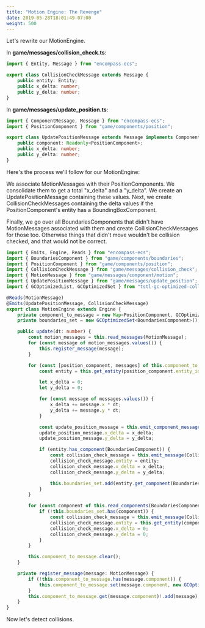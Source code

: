 ```yaml
---
title: "Motion Engine: The Revenge"
date: 2019-05-28T18:01:49-07:00
weight: 500
---
```


Let's rewrite our MotionEngine.

In **game/messages/collision_check.ts**:

```ts
import { Entity, Message } from "encompass-ecs";

export class CollisionCheckMessage extends Message {
    public entity: Entity;
    public x_delta: number;
    public y_delta: number;
}
```

In **game/messages/update_position.ts**:

```ts
import { ComponentMessage, Message } from "encompass-ecs";
import { PositionComponent } from "game/components/position";

export class UpdatePositionMessage extends Message implements ComponentMessage {
    public component: Readonly<PositionComponent>;
    public x_delta: number;
    public y_delta: number;
}
```

Here's the process we'll follow for our MotionEngine:

We associate MotionMessages with their PositionComponents. We consolidate them to get a total "x_delta" and a "y_delta". We create an UpdatePositionMessage containing these values. Next, we create CollisionCheckMessages containing the delta values if the PositionComponent's entity has a BoundingBoxComponent.

Finally, we go over all BoundariesComponents that didn't have MotionMessages associated with them and create CollisionCheckMessages for those too. Otherwise things that didn't move wouldn't be collision checked, and that would not be correct.

```ts
import { Emits, Engine, Reads } from "encompass-ecs";
import { BoundariesComponent } from "game/components/boundaries";
import { PositionComponent } from "game/components/position";
import { CollisionCheckMessage } from "game/messages/collision_check";
import { MotionMessage } from "game/messages/component/motion";
import { UpdatePositionMessage } from "game/messages/update_position";
import { GCOptimizedList, GCOptimizedSet } from "tstl-gc-optimized-collections";

@Reads(MotionMessage)
@Emits(UpdatePositionMessage, CollisionCheckMessage)
export class MotionEngine extends Engine {
    private component_to_message = new Map<PositionComponent, GCOptimizedList<MotionMessage>>();
    private boundaries_set = new GCOptimizedSet<BoundariesComponent>();

    public update(dt: number) {
        const motion_messages = this.read_messages(MotionMessage);
        for (const message of motion_messages.values()) {
            this.register_message(message);
        }

        for (const [position_component, messages] of this.component_to_message.entries()) {
            const entity = this.get_entity(position_component.entity_id)!;

            let x_delta = 0;
            let y_delta = 0;

            for (const message of messages.values()) {
                x_delta += message.x * dt;
                y_delta += message.y * dt;
            }

            const update_position_message = this.emit_component_message(UpdatePositionMessage, position_component);
            update_position_message.x_delta = x_delta;
            update_position_message.y_delta = y_delta;

            if (entity.has_component(BoundariesComponent)) {
                const collision_check_message = this.emit_message(CollisionCheckMessage);
                collision_check_message.entity = entity;
                collision_check_message.x_delta = x_delta;
                collision_check_message.y_delta = y_delta;

                this.boundaries_set.add(entity.get_component(BoundariesComponent));
            }
        }

        for (const component of this.read_components(BoundariesComponent).values()) {
            if (!this.boundaries_set.has(component)) {
                const collision_check_message = this.emit_message(CollisionCheckMessage);
                collision_check_message.entity = this.get_entity(component.entity_id)!;
                collision_check_message.x_delta = 0;
                collision_check_message.y_delta = 0;
            }
        }

        this.component_to_message.clear();
    }

    private register_message(message: MotionMessage) {
        if (!this.component_to_message.has(message.component)) {
            this.component_to_message.set(message.component, new GCOptimizedList<MotionMessage>());
        }
        this.component_to_message.get(message.component)!.add(message);
    }
}
```

Now let's detect collisions.
